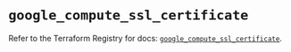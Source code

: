 # `google_compute_ssl_certificate`

Refer to the Terraform Registry for docs: [`google_compute_ssl_certificate`](https://registry.terraform.io/providers/hashicorp/google/6.2.0/docs/resources/compute_ssl_certificate).
